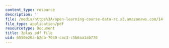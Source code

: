 ```yaml
---
content_type: resource
description: ''
file: /media/https%3A/open-learning-course-data-rc.s3.amazonaws.com/14-13-psychology-and-economics-spring-2020/6550e20ab2db7039cac3c5b6aa1ab770_qk0mVzI1L78.pdf
file_type: application/pdf
resourcetype: Document
title: 3play pdf file
uid: 6550e20a-b2db-7039-cac3-c5b6aa1ab770
---
```

